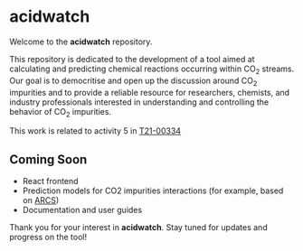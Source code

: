 # acidwatch

Welcome to the **acidwatch** repository.

This repository is dedicated to the development of a tool aimed at calculating and predicting chemical reactions occurring within CO<sub>2</sub> streams. Our goal is to democritise and open up the discussion around CO<sub>2</sub> impurities and to provide a reliable resource for researchers, chemists, and industry professionals interested in understanding and controlling the behavior of CO<sub>2</sub> impurities.

This work is related to activity 5 in [T21-00334](https://colab.equinor.com/technologies/103E7E25-DE69-4ED0-8A35-AC91C41AD524/summary)

## Coming Soon

- React frontend
- Prediction models for CO2 impurities interactions (for example, based on [ARCS](https://github.com/equinor/arcs))
- Documentation and user guides

Thank you for your interest in **acidwatch**. Stay tuned for updates and progress on the tool!

